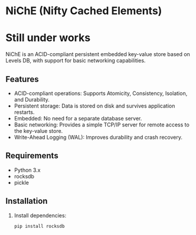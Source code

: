 # NiChE (Nifty Cached Elements)
# Still under works

NiChE is an ACID-compliant persistent embedded key-value store based on Levels DB, with support for basic networking capabilities.

## Features

- ACID-compliant operations: Supports Atomicity, Consistency, Isolation, and Durability.
- Persistent storage: Data is stored on disk and survives application restarts.
- Embedded: No need for a separate database server.
- Basic networking: Provides a simple TCP/IP server for remote access to the key-value store.
- Write-Ahead Logging (WAL): Improves durability and crash recovery.

## Requirements

- Python 3.x
- rocksdb
- pickle

## Installation

1. Install dependencies:

   ```bash
   pip install rocksdb
